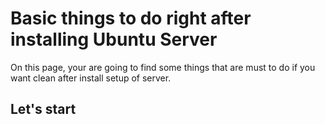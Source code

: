 # Basic things to do right after installing Ubuntu Server
On this page, your are going to find some things that are must to do if you want clean after install setup of server.
## Let's start
